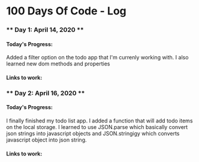 # 100 Days Of Code - Log

### ** Day 1: April 14, 2020 **

#### Today's Progress:

Added a filter option on the todo app that I'm currenly working with. I also learned new dom methods and properties

#### Links to work:

### ** Day 2: April 16, 2020 **

#### Today's Progress:

I finally finished my todo list app. I added a function that will add todo items on the local storage. I learned to use JSON.parse which basically convert json strings into javascript objects and JSON.stringigy which converts javascript object into json string.

#### Links to work:
